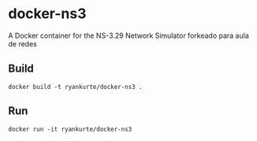 # docker-ns3

A Docker container for the NS-3.29 Network Simulator forkeado para aula de redes

## Build

``` docker build -t ryankurte/docker-ns3 . ```

## Run

``` docker run -it ryankurte/docker-ns3 ```